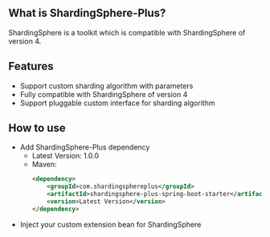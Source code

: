 ## What is ShardingSphere-Plus?
ShardingSphere is a toolkit which is compatible with ShardingSphere of version 4. 

## Features
-   Support custom sharding algorithm with parameters
-   Fully compatible with ShardingSphere of version 4
-   Support pluggable custom interface for sharding algorithm

## How to use
-   Add ShardingSphere-Plus dependency
    - Latest Version: 1.0.0
    - Maven:
      ```xml
      <dependency>
          <groupId>com.shardingsphereplus</groupId>
          <artifactId>shardingsphere-plus-spring-boot-starter</artifactId>
          <version>Latest Version</version>
      </dependency>
      ```
-   Inject your custom extension bean for ShardingSphere
 

